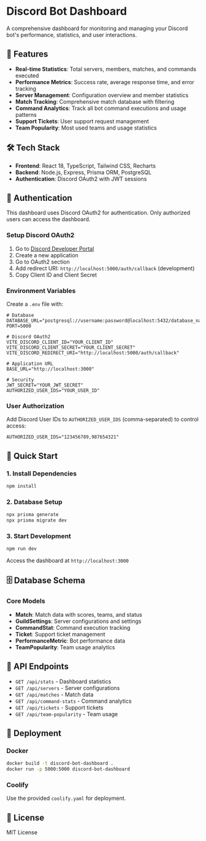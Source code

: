 # Discord Bot Dashboard

A comprehensive dashboard for monitoring and managing your Discord bot's performance, statistics, and user interactions.

## 🚀 Features

- **Real-time Statistics**: Total servers, members, matches, and commands executed
- **Performance Metrics**: Success rate, average response time, and error tracking
- **Server Management**: Configuration overview and member statistics
- **Match Tracking**: Comprehensive match database with filtering
- **Command Analytics**: Track all bot command executions and usage patterns
- **Support Tickets**: User support request management
- **Team Popularity**: Most used teams and usage statistics

## 🛠️ Tech Stack

- **Frontend**: React 18, TypeScript, Tailwind CSS, Recharts
- **Backend**: Node.js, Express, Prisma ORM, PostgreSQL
- **Authentication**: Discord OAuth2 with JWT sessions

## 🔐 Authentication

This dashboard uses Discord OAuth2 for authentication. Only authorized users can access the dashboard.

### Setup Discord OAuth2

1. Go to [Discord Developer Portal](https://discord.com/developers/applications)
2. Create a new application
3. Go to OAuth2 section
4. Add redirect URI: `http://localhost:5000/auth/callback` (development)
5. Copy Client ID and Client Secret

### Environment Variables

Create a `.env` file with:

```env
# Database
DATABASE_URL="postgresql://username:password@localhost:5432/database_name"
PORT=5000

# Discord OAuth2
VITE_DISCORD_CLIENT_ID="YOUR_CLIENT_ID"
VITE_DISCORD_CLIENT_SECRET="YOUR_CLIENT_SECRET"
VITE_DISCORD_REDIRECT_URI="http://localhost:5000/auth/callback"

# Application URL
BASE_URL="http://localhost:3000"

# Security
JWT_SECRET="YOUR_JWT_SECRET"
AUTHORIZED_USER_IDS="YOUR_USER_ID"
```

### User Authorization

Add Discord User IDs to `AUTHORIZED_USER_IDS` (comma-separated) to control access:

```env
AUTHORIZED_USER_IDS="123456789,987654321"
```

## 🚀 Quick Start

### 1. Install Dependencies

```bash
npm install
```

### 2. Database Setup

```bash
npx prisma generate
npx prisma migrate dev
```

### 3. Start Development

```bash
npm run dev
```

Access the dashboard at `http://localhost:3000`

## 🗄️ Database Schema

### Core Models

- **Match**: Match data with scores, teams, and status
- **GuildSettings**: Server configurations and settings
- **CommandStat**: Command execution tracking
- **Ticket**: Support ticket management
- **PerformanceMetric**: Bot performance data
- **TeamPopularity**: Team usage analytics

## 🔌 API Endpoints

- `GET /api/stats` - Dashboard statistics
- `GET /api/servers` - Server configurations
- `GET /api/matches` - Match data
- `GET /api/command-stats` - Command analytics
- `GET /api/tickets` - Support tickets
- `GET /api/team-popularity` - Team usage

## 🐳 Deployment

### Docker

```bash
docker build -t discord-bot-dashboard .
docker run -p 5000:5000 discord-bot-dashboard
```

### Coolify

Use the provided `coolify.yaml` for deployment.

## 📄 License

MIT License

